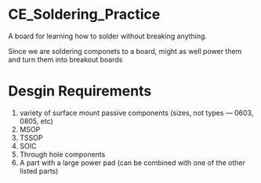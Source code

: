 CE_Soldering_Practice
=====================

A board for learning how to solder without breaking anything.

Since we are soldering componets to a board, might as well power them and turn them into breakout boards


Desgin Requirements
===================

1. variety of surface mount passive components (sizes, not types — 0603, 0805, etc)
1. MSOP
1. TSSOP
1. SOIC
1. Through hole components
1. A part with a large power pad (can be combined with one of the other listed parts)
